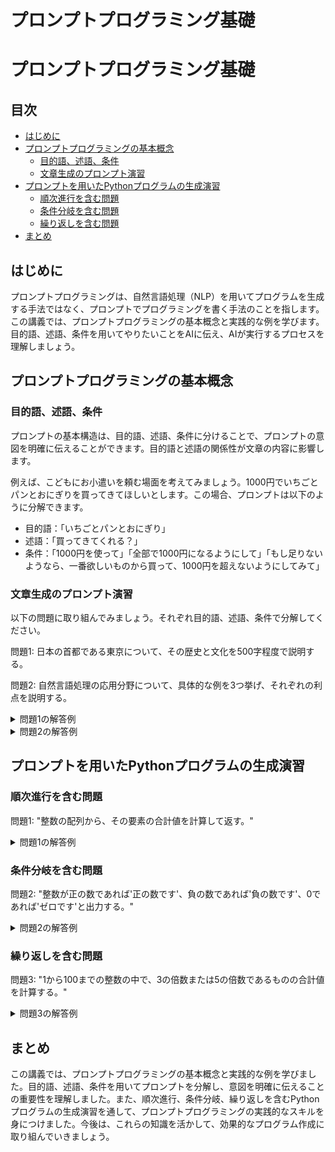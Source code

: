 # プロンプトプログラミング基礎

# プロンプトプログラミング基礎

## 目次
- [はじめに](#introduction)
- [プロンプトプログラミングの基本概念](#basic-concepts)
  - [目的語、述語、条件](#object-predicate-condition)
  - [文章生成のプロンプト演習](#prompt-exercise)
- [プロンプトを用いたPythonプログラムの生成演習](#python-prompt-programming)
  - [順次進行を含む問題](#sequential-problem)
  - [条件分岐を含む問題](#conditional-problem)
  - [繰り返しを含む問題](#loop-problem)
- [まとめ](#conclusion)

<a id="introduction"></a>
## はじめに
プロンプトプログラミングは、自然言語処理（NLP）を用いてプログラムを生成する手法ではなく、プロンプトでプログラミングを書く手法のことを指します。この講義では、プロンプトプログラミングの基本概念と実践的な例を学びます。目的語、述語、条件を用いてやりたいことをAIに伝え、AIが実行するプロセスを理解しましょう。

<a id="basic-concepts"></a>
## プロンプトプログラミングの基本概念

<a id="object-predicate-condition"></a>
### 目的語、述語、条件
プロンプトの基本構造は、目的語、述語、条件に分けることで、プロンプトの意図を明確に伝えることができます。目的語と述語の関係性が文章の内容に影響します。

例えば、こどもにお小遣いを頼む場面を考えてみましょう。1000円でいちごとパンとおにぎりを買ってきてほしいとします。この場合、プロンプトは以下のように分解できます。

- 目的語：「いちごとパンとおにぎり」
- 述語：「買ってきてくれる？」
- 条件：「1000円を使って」「全部で1000円になるようにして」「もし足りないようなら、一番欲しいものから買って、1000円を超えないようにしてみて」

<a id="prompt-exercise"></a>
### 文章生成のプロンプト演習
以下の問題に取り組んでみましょう。それぞれ目的語、述語、条件で分解してください。

問題1: 日本の首都である東京について、その歴史と文化を500字程度で説明する。

問題2: 自然言語処理の応用分野について、具体的な例を3つ挙げ、それぞれの利点を説明する。

<details>
<summary>問題1の解答例</summary>

目的語: 日本の首都である東京
述語: 説明する
条件: その歴史と文化を500字程度で

東京は日本の首都であり、政治、経済、文化の中心地です。江戸時代に江戸幕府が置かれ、明治時代には東京と改称されました。第二次世界大戦後の復興を経て、現在では世界有数の大都市として発展しています。

歴史的には、江戸城を中心とした城下町として栄え、samuraiの文化が花開きました。明治時代以降は、西洋文化を取り入れながら近代化が進みました。現在でも、皇居や浅草寺など歴史的建造物が多く残っています。

文化面では、伝統芸能や祭りが盛んで、歌舞伎や相撲、花火大会などが有名です。同時に、ポップカルチャーの発信地としても知られ、アニメやファッションなどが世界的に人気を集めています。また、食文化も豊かで、寿司や天ぷらなど様々な料理が楽しめます。

東京は、古い伝統と新しい文化が融合する、ダイナミックで魅力的な都市です。
</details>

<details>
<summary>問題2の解答例</summary>

目的語: 自然言語処理の応用分野
述語: それぞれの利点を説明する
条件: 具体的な例を3つ挙げる

1. 機械翻訳: 自然言語処理を用いて、異なる言語間の翻訳を自動化します。これにより、グローバルなコミュニケーションが促進され、言語の壁を越えた情報交換が可能になります。

2. 感情分析: テキストデータから感情を抽出し、ユーザーの意見や評判を自動的に分析します。これにより、企業はユーザーの声を効率的に収集・分析でき、製品やサービスの改善に役立てることができます。

3. 質問応答システム: ユーザーの質問を理解し、適切な回答を自動生成します。これにより、カスタマーサポートの効率化や、知識検索の利便性向上が実現できます。
</details>

<a id="python-prompt-programming"></a>
## プロンプトを用いたPythonプログラムの生成演習

<a id="sequential-problem"></a>
### 順次進行を含む問題
問題1: "整数の配列から、その要素の合計値を計算して返す。"

<details>
<summary>問題1の解答例</summary>

目的語: 整数の配列
述語: その要素の合計値を計算して返す
条件: (なし)

```python
def sum_array(arr):
    total = 0
    for num in arr:
        total += num
    return total
```
</details>

<a id="conditional-problem"></a>
### 条件分岐を含む問題
問題2: "整数が正の数であれば'正の数です'、負の数であれば'負の数です'、0であれば'ゼロです'と出力する。"

<details>
<summary>問題2の解答例</summary>

目的語: 整数
述語: '正の数です'、'負の数です'、'ゼロです'と出力する
条件: 正の数、負の数、0

```python
def print_number_type(num):
    if num > 0:
        print("正の数です")
    elif num < 0:
        print("負の数です")
    else:
        print("ゼロです")
```
</details>

<a id="loop-problem"></a>
### 繰り返しを含む問題
問題3: "1から100までの整数の中で、3の倍数または5の倍数であるものの合計値を計算する。"

<details>
<summary>問題3の解答例</summary>

目的語: 1から100までの整数
述語: 3の倍数または5の倍数であるものの合計値を計算する
条件: 3の倍数または5の倍数であるもの

```python
def sum_multiples_of_3_or_5():
    total = 0
    for num in range(1, 101):
        if num % 3 == 0 or num % 5 == 0:
            total += num
    return total
```
</details>

<a id="conclusion"></a>
## まとめ
この講義では、プロンプトプログラミングの基本概念と実践的な例を学びました。目的語、述語、条件を用いてプロンプトを分解し、意図を明確に伝えることの重要性を理解しました。また、順次進行、条件分岐、繰り返しを含むPythonプログラムの生成演習を通して、プロンプトプログラミングの実践的なスキルを身につけました。今後は、これらの知識を活かして、効果的なプログラム作成に取り組んでいきましょう。